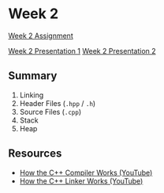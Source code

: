 # Week 2
[Week 2 Assignment](week2.pdf)

[Week 2 Presentation 1](presentation-1.pdf)
[Week 2 Presentation 2](presentation-2.pdf)

## Summary
1. Linking
2. Header Files (`.hpp` / `.h`)
3. Source Files (`.cpp`)
4. Stack
5. Heap

## Resources
- [How the C++ Compiler Works (YouTube)](https://www.youtube.com/watch?v=3tIqpEmWMLI)
- [How the C++ Linker Works (YouTube)](https://www.youtube.com/watch?v=H4s55GgAg0I)

